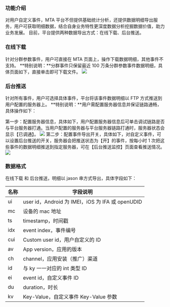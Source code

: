### 功能介绍
对用户自定义事件，MTA 平台不但提供基础统计分析，还提供数据明细导出服务，用户可获取明细数据，结合自身业务特性更深度数据分析挖掘数据价值，助力业务发展。 目前，平台提供两种数据导出方式：在线下载、后台推送。
### 在线下载
针对分群参数事件，用户可直接在 MTA 页面上，操作下载数据明细，其他事件不支持。
**特别说明：**分群事件只保留最近 100 万条分群参数事件数据明细，具体页面如下，直接单击即可下载文件。
![](http://imgcache.tce.fsphere.cn/static/mc.qcloudimg.com/static/img/767d6144f0bd28375eb160d94143f614/image.png)
### 后台推送

针对所有事件，用户可选择具体事件，平台将该事件数据明细以 FTP 方式推送到用户配置的服务器上。
**特别说明：**用户需配置服务器信息并保证链路通畅，具体操作如下：

第一步：配置服务器信息，具体如下，用户配置服务器信息后可单击调试链路是否与平台服务器打通。当用户配置的服务器与平台服务器链路打通时，服务器状态会显示【已调通】。
![](http://imgcache.tce.fsphere.cn/static/mc.qcloudimg.com/static/img/608ab4870713590d78a7dd4bf352ad46/image.png)
第二步：配置事件导出开关，具体如下，对自定义事件，可以设置后台推送的开关，服务器会把推送状态为【开】的事件，按每小时 1 次把这些事件的数据明细推送到指定服务器，可在【后台推送监控】页面查看推送情况。
![](http://imgcache.tce.fsphere.cn/static/mc.qcloudimg.com/static/img/716ba1e1543812874ed7cfcb9085d7b4/image.png)
### 数据格式
在线下载 和 后台推送，明细以 jason 串方式导出，具体字段如下：

| 名称 | 字段说明 |
|---------|---------|
| ui | user id，Android 为 IMEI，iOS 为 IFA 或 openUDID |
| mc | 设备的 mac 地址 |
| ts | timestamp，时间戳 |
| idx | event index，事件编号 |
| cui | Custom user id，用户自定义的 ID |
| av | App version，应用的版本 |
| ch | channel，应用安装（推广）渠道 |
| id | 与 ky 一一对应的 int 类型 ID |
| ei | event id，自定义事件 ID |
| du | duration，时长 |
| kv | Key-Value，自定义事件 Key-Value 参数 |

